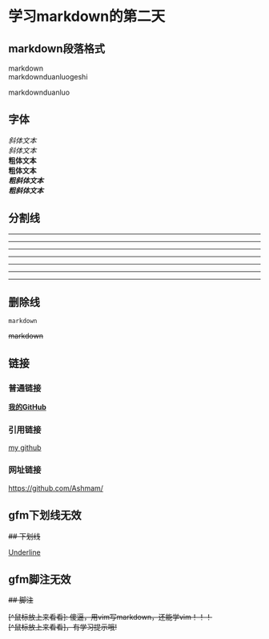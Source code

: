 # 学习markdown的第二天 
## markdown段落格式
  markdown  
  markdownduanluogeshi

  markdownduanluo

## 字体

  *斜体文本*  
  _斜体文本_  
  **粗体文本**   
  __粗体文本__   
  ***粗斜体文本***   
  ___粗斜体文本___   

## 分割线

  ***
  * * *
  *****
  ---
  ___
  - - -
  _ _ _

## 删除线

    markdown
  ~~markdown~~
  
## 链接
### 普通链接

**[我的GitHub](https://github.com/Ashmam/)**  

### 引用链接  

[my github][网址]     


[网址]:https://github.com/Ashmam/

### 网址链接  

<https://github.com/Ashmam/>

## gfm下划线无效
~~## 下划线~~

<u>Underline</u>

## gfm脚注无效
~~## 脚注~~

~~[^鼠标放上来看看]: 傻逼，用vim写markdown，还能学vim！！！  
  [^鼠标放上来看看]，有学习提示哦!~~  
  
  
